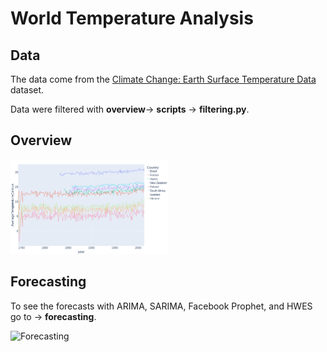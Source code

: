 # World Temperature Analysis

## Data
The data come from the [Climate Change: Earth Surface Temperature Data](https://www.kaggle.com/datasets/berkeleyearth/climate-change-earth-surface-temperature-data/data?select=GlobalLandTemperaturesByCity.csv) dataset.

Data were filtered with **overview**&rarr; **scripts** &rarr; **filtering.py**.

## Overview
<img src="overview/plots/line.png" alt=overview width=50%/>

## Forecasting
To see the forecasts with ARIMA, SARIMA, Facebook Prophet, and HWES go to &rarr; **forecasting**.

![Forecasting](forecasting/plots/prophet_yearly_jap.png)
